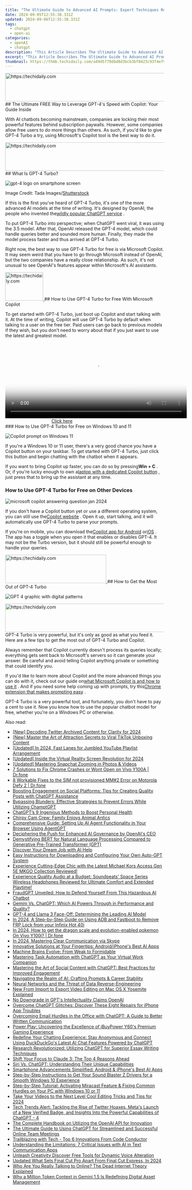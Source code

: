 ```yaml
---
title: "The Ultimate Guide to Advanced AI Prompts: Expert Techniques Revealed"
date: 2024-09-05T12:55:38.331Z
updated: 2024-09-06T12:55:38.331Z
tags:
  - chatgpt
  - open-ai
categories:
  - openAI
  - chatgpt
description: "This Article Describes The Ultimate Guide to Advanced AI Prompts: Expert Techniques Revealed"
excerpt: "This Article Describes The Ultimate Guide to Advanced AI Prompts: Expert Techniques Revealed"
thumbnail: https://thmb.techidaily.com/a49d5779dbd8d3bcb3bf8423c93f4ef941ba145d1cb34757b006a9b7dc8bcdff.jpeg
---
```


<!-- affiliate ads begin -->
<a href="https://appsumo.8odi.net/c/5597632/2130871/7443" target="_top" id="2130871">
  <img src="//a.impactradius-go.com/display-ad/7443-2130871" border="0" alt="https://techidaily.com" width="728" height="90"/>
</a>
<img height="0" width="0" src="https://appsumo.8odi.net/i/5597632/2130871/7443" style="position:absolute;visibility:hidden;" border="0" />
<!-- affiliate ads end -->
## The Ultimate FREE Way to Leverage GPT-4's Speed with Copilot: Your Guide Inside

 With AI chatbots becoming mainstream, companies are locking their most powerful features behind subscription paywalls. However, some companies allow free users to do more things than others. As such, if you'd like to give GPT-4 Turbo a try, using Microsoft's Copilot tool is the best way to do it.

<!-- affiliate ads begin -->
<a href="https://aidotcom.pxf.io/c/5597632/2134501/19576" target="_top" id="2134501">
  <img src="//a.impactradius-go.com/display-ad/19576-2134501" border="0" alt="https://techidaily.com" width="640" height="90"/>
</a>
<img height="0" width="0" src="https://aidotcom.pxf.io/i/5597632/2134501/19576" style="position:absolute;visibility:hidden;" border="0" />
<!-- affiliate ads end -->
## What Is GPT-4 Turbo?

![gpt-4 logo on smartphone screen](https://thmb.techidaily.com/9332c7608a3b7c0a804f93bd3e8889a390304fedee62792e7be872d16bace959.jpg)

 Image Credit: Tada Images/[Shutterstock](https://www.shutterstock.com/image-photo/portland-usa-mar-15-2023-webpage-2275173419)

 If this is the first you've heard of GPT-4 Turbo, it's one of the more advanced AI models at the time of writing. It's designed by OpenAI, the people who invented the[wildly popular ChatGPT service](https://www.makeuseof.com/things-you-can-do-with-chatgpt/) .

 To put GPT-4 Turbo into perspective; when ChatGPT went viral, it was using the 3.5 model. After that, OpenAI released the GPT-4 model, which could handle queries better and sounded more human. Finally, they made the model process faster and thus arrived at GPT-4 Turbo.

 Right now, the best way to use GPT-4 Turbo for free is via Microsoft Copilot. It may seem weird that you have to go through Microsoft instead of OpenAI, but the two companies have a really close relationship. As such, it's not unusual to see OpenAI's features appear within Microsoft's AI assistants.

<!-- affiliate ads begin -->
<a href="https://aligracehair.sjv.io/c/5597632/2135406/19272" target="_top" id="2135406">
  <img src="//a.impactradius-go.com/display-ad/19272-2135406" border="0" alt="https://techidaily.com" width="120" height="90"/>
</a>
<img height="0" width="0" src="https://aligracehair.sjv.io/i/5597632/2135406/19272" style="position:absolute;visibility:hidden;" border="0" />
<!-- affiliate ads end -->
## How to Use GPT-4 Turbo for Free With Microsoft Copilot

 To get started with GPT-4 Turbo, just boot up Copilot and start talking with it. At the time of writing, Copilot will use GPT-4 Turbo by default when talking to a user on the free tier. Paid users can go back to previous models if they wish, but you don't need to worry about that if you just want to use the latest and greatest model.

<!-- affiliate ads begin -->
<span id="1982456">
					<video width="576" height="240" style="cursor:pointer"
           poster="//a.impactradius-go.com/display-clicktoplayimage/1982456.png"
           onclick="if(!this.playClicked){this.play();this.setAttribute('controls',true);this.playClicked=true;}">
	   <source src="//a.impactradius-go.com/display-ad/22993-1982456">
	   <img src="//a.impactradius-go.com/display-clicktoplayimage/1982456.png" style="border: none; height: 100%; width: 100%; object-fit: contain">
	</video>
	<div style="width:360px;text-align:center"><a href="javascript:window.open(decodeURIComponent('https%3A%2F%2Fhomestyler.sjv.io%2Fc%2F5597632%2F1982456%2F22993'), '_blank');void(0);">Click here</a></div>
</span>
<img height="0" width="0" src="https://imp.pxf.io/i/5597632/1982456/22993" style="position:absolute;visibility:hidden;" border="0" />
<!-- affiliate ads end -->
### How to Use GPT-4 Turbo for Free on Windows 10 and 11

![Copilot prompt on Windows 11](https://static1.makeuseofimages.com/wordpress/wp-content/uploads/2024/03/copilot-prompt-on-windows-11.jpg)

 If you're a Windows 10 or 11 user, there's a very good chance you have a Copilot button on your taskbar. To get started with GPT-4 Turbo, just click this button and begin chatting with the chatbot when it appears.

 If you want to bring Copilot up faster, you can do so by pressing**Win + C** . Or, if you're lucky enough to own a[laptop with a dedicated Copilot button](https://www.makeuseof.com/microsofts-copilot-key-windows-11-pc/) , just press that to bring up the assistant at any time.

### How to Use GPT-4 Turbo for Free on Other Devices

![microsoft copilot answering question jan 2024](https://static1.makeuseofimages.com/wordpress/wp-content/uploads/2024/01/microsoft-copilot-answering-question-jan-2024.jpg)

 If you don't have a Copilot button yet or use a different operating system, you can still use the[Copilot website](https://copilot.microsoft.com/) . Open it up, start talking, and it will automatically use GPT-4 Turbo to parse your prompts.

 If you're on mobile, you can download the[Copilot app for Android](https://www.anrdoezrs.net/links/7251228/type/dlg/sid/UUmuoUeUpU2032122/https://play.google.com/store/apps/details?id=com.microsoft.copilot&hl=en&gl=US) or[iOS](https://apps.apple.com/us/app/microsoft-copilot/id6472538445) . The app has a toggle when you open it that enables or disables GPT-4\. It may not be the Turbo version, but it should still be powerful enough to handle your queries.

<!-- affiliate ads begin -->
<a href="https://wigfever.sjv.io/c/5597632/2014850/22899" target="_top" id="2014850">
  <img src="//a.impactradius-go.com/display-ad/22899-2014850" border="0" alt="https://techidaily.com" width="320" height="90"/>
</a>
<img height="0" width="0" src="https://wigfever.sjv.io/i/5597632/2014850/22899" style="position:absolute;visibility:hidden;" border="0" />
<!-- affiliate ads end -->
## How to Get the Most Out of GPT-4 Turbo

![GPT 4 graphic with digital patterns](https://static1.makeuseofimages.com/wordpress/wp-content/uploads/2024/01/gpt-4-graphic-with-digital-patterns.jpg)

<!-- affiliate ads begin -->
<a href="https://appsumo.8odi.net/c/5597632/2123735/7443" target="_top" id="2123735">
  <img src="//a.impactradius-go.com/display-ad/7443-2123735" border="0" alt="https://techidaily.com" width="600" height="90"/>
</a>
<img height="0" width="0" src="https://appsumo.8odi.net/i/5597632/2123735/7443" style="position:absolute;visibility:hidden;" border="0" />
<!-- affiliate ads end -->
 GPT-4 Turbo is very powerful, but it's only as good as what you feed it. Here are a few tips to get the most out of GPT-4 Turbo and Copilot.

 Always remember that Copilot currently doesn't process its queries locally; everything gets sent back to Microsoft's servers so it can generate your answer. Be careful and avoid telling Copilot anything private or something that could identify you.

 If you'd like to learn more about Copilot and the more advanced things you can do with it, check out our guide on[what Microsoft Copilot is and how to use it](https://www.makeuseof.com/what-is-microsoft-365-copilot/) . And if you need some help coming up with prompts, try this[Chrome extension that makes prompting easy](https://www.makeuseof.com/aiprm-chrome-extension-makes-chatgpt-prompting-easy/) .

 GPT-4 Turbo is a very powerful tool, and fortunately, you don't have to pay a cent to use it. Now you know how to use the popular chatbot model for free, whether you're on a Windows PC or otherwise.


<ins class="adsbygoogle"
     style="display:block"
     data-ad-format="autorelaxed"
     data-ad-client="ca-pub-7571918770474297"
     data-ad-slot="1223367746"></ins>



<ins class="adsbygoogle"
     style="display:block"
     data-ad-client="ca-pub-7571918770474297"
     data-ad-slot="8358498916"
     data-ad-format="auto"
     data-full-width-responsive="true"></ins>

<span class="atpl-alsoreadstyle">Also read:</span>
<div><ul>
<li><a href="https://twitter-videos.techidaily.com/new-decoding-twitter-archived-content-for-clarity-for-2024/"><u>[New] Decoding Twitter Archived Content for Clarity for 2024</u></a></li>
<li><a href="https://extra-skills.techidaily.com/new-master-the-art-of-attraction-secrets-to-viral-tiktok-unboxing-content/"><u>[New] Master the Art of Attraction  Secrets to Viral TikTok Unboxing Content</u></a></li>
<li><a href="https://eaxpv-info.techidaily.com/updated-in-2024-fast-lanes-for-jumbled-youtube-playlist-arrangement/"><u>[Updated] In 2024, Fast Lanes for Jumbled YouTube Playlist Arrangement</u></a></li>
<li><a href="https://fox-glue.techidaily.com/updated-inside-the-virtual-reality-screen-revolution-for-2024/"><u>[Updated] Inside the Virtual Reality Screen Revolution for 2024</u></a></li>
<li><a href="https://extra-support.techidaily.com/updated-mastering-snapchat-zooming-in-photos-and-videos/"><u>[Updated] Mastering Snapchat  Zooming in Photos & Videos</u></a></li>
<li><a href="https://howto.techidaily.com/7-solutions-to-fix-chrome-crashes-or-wont-open-on-vivo-y100a-drfone-by-drfone-fix-android-problems-fix-android-problems/"><u>7 Solutions to Fix Chrome Crashes or Wont Open on Vivo Y100A | Dr.fone</u></a></li>
<li><a href="https://howto.techidaily.com/8-workable-fixes-to-the-sim-not-provisioned-mm2-error-on-motorola-defy-2-drfone-by-drfone-fix-android-problems-fix-android-problems/"><u>8 Workable Fixes to the SIM not provisioned MM#2 Error on Motorola Defy 2 | Dr.fone</u></a></li>
<li><a href="https://tech-revival.techidaily.com/boosting-engagement-on-social-platforms-tips-for-creating-quality-posts-with-chatgpt-assistance/"><u>Boosting Engagement on Social Platforms: Tips for Creating Quality Posts with ChatGPT Assistance</u></a></li>
<li><a href="https://tech-revival.techidaily.com/bypassing-blunders-effective-strategies-to-prevent-errors-while-utilizing-champtgpt/"><u>Bypassing Blunders: Effective Strategies to Prevent Errors While Utilizing ChamptGPT</u></a></li>
<li><a href="https://tech-revival.techidaily.com/chatgpts-9-ingenious-methods-to-boost-personal-health/"><u>ChatGPT’s 9 Ingenious Methods to Boost Personal Health</u></a></li>
<li><a href="https://tech-revival.techidaily.com/chirpy-cam-crew-family-enjoys-animal-antics/"><u>Chirpy Cam Crew: Family Enjoys Animal Antics</u></a></li>
<li><a href="https://tech-revival.techidaily.com/comprehensive-guide-setting-up-ai-agent-functionality-in-your-browser-using-agentgpt/"><u>Comprehensive Guide: Setting Up AI Agent Functionality in Your Browser Using AgentGPT</u></a></li>
<li><a href="https://tech-revival.techidaily.com/deciphering-the-push-for-enhanced-ai-governance-by-openais-ceo/"><u>Deciphering the Push for Enhanced AI Governance by OpenAI's CEO</u></a></li>
<li><a href="https://tech-revival.techidaily.com/demystifying-bert-for-natural-language-processing-compared-to-generative-pre-trained-transformer-gpt/"><u>Demystifying BERT for Natural Language Processing Compared to Generative Pre-Trained Transformer (GPT)</u></a></li>
<li><a href="https://tech-revival.techidaily.com/discover-your-dream-job-with-ai-help/"><u>Discover Your Dream Job with AI Help</u></a></li>
<li><a href="https://tech-revival.techidaily.com/easy-instructions-for-downloading-and-configuring-your-own-auto-gpt-system/"><u>Easy Instructions for Downloading and Configuring Your Own Auto-GPT System</u></a></li>
<li><a href="https://buynow-info.techidaily.com/experience-cutting-edge-chic-with-the-latest-michael-kors-access-gen-5e-mkgo-collection-reviewed/"><u>Experience Cutting-Edge Chic with the Latest Michael Kors Access Gen 5E MKGO Collection Reviewed!</u></a></li>
<li><a href="https://buynow-info.techidaily.com/experience-quality-audio-at-a-budget-soundpeats-space-series-wireless-headphones-reviewed-for-ultimate-comfort-and-extended-playtime/"><u>Experience Quality Audio at a Budget: Soundpeats' Space Series Wireless Headphones Reviewed for Ultimate Comfort and Extended Playtime!</u></a></li>
<li><a href="https://tech-revival.techidaily.com/fraudgpt-unveiled-how-to-defend-yourself-from-this-hazardous-ai-chatbot/"><u>FraudGPT Unveiled: How to Defend Yourself From This Hazardous AI Chatbot</u></a></li>
<li><a href="https://tech-revival.techidaily.com/gemini-vs-chatgpt-which-ai-powers-through-in-performance-and-quality/"><u>Gemini Vs. ChatGPT: Which AI Powers Through in Performance and Quality?</u></a></li>
<li><a href="https://tech-revival.techidaily.com/gpt-4-and-llama-3-face-off-determining-the-leading-ai-model/"><u>GPT-4 and Llama 3 Face-Off: Determining the Leading AI Model</u></a></li>
<li><a href="https://bypass-frp.techidaily.com/in-2024-a-step-by-step-guide-on-using-adb-and-fastboot-to-remove-frp-lock-from-your-infinix-hot-40i-by-drfone-android/"><u>In 2024, A Step-by-Step Guide on Using ADB and Fastboot to Remove FRP Lock from your Infinix Hot 40i</u></a></li>
<li><a href="https://change-location.techidaily.com/in-2024-how-to-get-the-dragon-scale-and-evolution-enabled-pokemon-on-vivo-y100i-drfone-by-drfone-virtual-android/"><u>In 2024, How to get the dragon scale and evolution-enabled pokemon On Vivo Y100i? | Dr.fone</u></a></li>
<li><a href="https://on-screen-recording.techidaily.com/in-2024-mastering-clear-communication-via-skype/"><u>In 2024, Mastering Clear Communication via Skype</u></a></li>
<li><a href="https://tech-revival.techidaily.com/innovative-solutions-at-your-fingertips-androidiphones-best-ai-apps/"><u>Innovative Solutions at Your Fingertips: Android/iPhone's Best AI Apps</u></a></li>
<li><a href="https://tech-revival.techidaily.com/machine-brains-evolve-from-weak-to-formidable/"><u>Machine Brains Evolve: From Weak to Formidable</u></a></li>
<li><a href="https://tech-revival.techidaily.com/mastering-task-automation-with-chatgpt-as-your-virtual-work-companion/"><u>Mastering Task Automation with ChatGPT as Your Virtual Work Companion</u></a></li>
<li><a href="https://tech-revival.techidaily.com/mastering-the-art-of-social-content-with-chatgpt-best-practices-for-improved-engagement/"><u>Mastering the Art of Social Content with ChatGPT: Best Practices for Improved Engagement</u></a></li>
<li><a href="https://tech-revival.techidaily.com/navigating-the-realm-of-ai-crafting-prompts-and-career-stability/"><u>Navigating the Realm of AI: Crafting Prompts & Career Stability</u></a></li>
<li><a href="https://tech-revival.techidaily.com/neural-networks-and-the-threat-of-data-reverse-engineering/"><u>Neural Networks and the Threat of Data Reverse-Engineering</u></a></li>
<li><a href="https://ai-vdieo-software.techidaily.com/new-from-import-to-export-video-editing-on-mac-os-x-yosemite-explained/"><u>New From Import to Export Video Editing on Mac OS X Yosemite Explained</u></a></li>
<li><a href="https://tech-revival.techidaily.com/no-downgrade-in-gpts-intellectuality-claims-openai/"><u>No Downgrade in GPT's Intellectuality Claims OpenAI</u></a></li>
<li><a href="https://tech-revival.techidaily.com/overcome-chatgpt-glitches-discover-these-eight-repairs-for-iphone-app-troubles/"><u>Overcome ChatGPT Glitches: Discover These Eight Repairs for iPhone App Troubles</u></a></li>
<li><a href="https://tech-revival.techidaily.com/overcoming-email-hurdles-in-the-office-with-chatgpt-a-guide-to-better-written-communication/"><u>Overcoming Email Hurdles in the Office with ChatGPT: A Guide to Better Written Communication</u></a></li>
<li><a href="https://tech-revival.techidaily.com/power-play-uncovering-the-excellence-of-ibuypower-y60s-premium-gaming-experience/"><u>Power Play: Uncovering the Excellence of iBuyPower Y60's Premium Gaming Experience</u></a></li>
<li><a href="https://tech-revival.techidaily.com/redefine-your-chatting-experience-stay-anonymous-and-connect-using-duckduckgos-latest-ai-chat-features-powered-by-chatgpt/"><u>Redefine Your Chatting Experience: Stay Anonymous and Connect Using DuckDuckGo's Latest AI Chat Features Powered by ChatGPT</u></a></li>
<li><a href="https://tech-revival.techidaily.com/research-revolutionized-utilizing-chatgpt-for-superior-essay-writing-techniques/"><u>Research Revolutionized: Utilizing ChatGPT for Superior Essay Writing Techniques</u></a></li>
<li><a href="https://tech-revival.techidaily.com/shift-your-focus-to-claude-3-the-top-4-reasons-ahead/"><u>Shift Your Focus to Claude 3: The Top 4 Reasons Ahead</u></a></li>
<li><a href="https://tech-revival.techidaily.com/siri-vs-chatgpt-understanding-their-unique-capabilities/"><u>Siri Vs. ChatGPT: Understanding Their Unique Capabilities</u></a></li>
<li><a href="https://tech-revival.techidaily.com/smartphone-advancements-simplified-android-and-iphones-best-ai-apps/"><u>Smartphone Advancements Simplified: Android & iPhone's Best AI Apps</u></a></li>
<li><a href="https://hardware-help.techidaily.com/step-by-step-instructions-to-get-your-sound-blaster-z-drivers-for-a-smooth-windows-10-experience/"><u>Step-by-Step Instructions to Get Your Sound Blaster Z Drivers for a Smooth Windows 10 Experience</u></a></li>
<li><a href="https://tech-renaissance.techidaily.com/step-by-step-tutorial-activating-miracast-feature-and-fixing-common-hurdles-on-your-pc-with-windows-10-or-11/"><u>Step-by-Step Tutorial: Activating Miracast Feature & Fixing Common Hurdles on Your PC with Windows 10 or 11</u></a></li>
<li><a href="https://ai-video-tools.techidaily.com/take-your-videos-to-the-next-level-cool-editing-tricks-and-tips-for-2024/"><u>Take Your Videos to the Next Level Cool Editing Tricks and Tips for 2024</u></a></li>
<li><a href="https://tech-revival.techidaily.com/tech-trends-alert-tackling-the-rise-of-twitter-hoaxes-metas-launch-of-a-new-verified-badge-and-insights-into-the-powerful-capabilities-of-chatgpt-4/"><u>Tech Trends Alert: Tackling the Rise of Twitter Hoaxes, Meta's Launch of a New Verified Badge, and Insights Into the Powerful Capabilities of ChatGPT - 4</u></a></li>
<li><a href="https://tech-revival.techidaily.com/the-complete-handbook-on-utilizing-the-openai-api-for-innovation/"><u>The Complete Handbook on Utilizing the OpenAI API for Innovation</u></a></li>
<li><a href="https://tech-revival.techidaily.com/the-ultimate-guide-to-using-chatgpt-for-streamlined-and-successful-online-team-meetings/"><u>The Ultimate Guide to Using ChatGPT for Streamlined and Successful Online Team Meetings</u></a></li>
<li><a href="https://tech-revival.techidaily.com/trailblazing-with-tech-top-6-innovations-from-code-conductor/"><u>Trailblazing with Tech - Top 6 Innovations From Code Conductor</u></a></li>
<li><a href="https://tech-revival.techidaily.com/understanding-the-limitations-7-critical-issues-with-ai-in-text-communication-apps/"><u>Understanding the Limitations: 7 Critical Issues with AI in Text Communication Apps</u></a></li>
<li><a href="https://extra-information.techidaily.com/unleash-creativity-discover-free-tools-for-dynamic-voice-alteration/"><u>Unleash Creativity  Discover Free Tools for Dynamic Voice Alteration</u></a></li>
<li><a href="https://video-content-creator.techidaily.com/updated-what-sets-final-cut-pro-apart-from-final-cut-express-in-2024/"><u>Updated What Sets Final Cut Pro Apart From Final Cut Express, In 2024</u></a></li>
<li><a href="https://tech-revival.techidaily.com/who-are-you-really-talking-to-online-the-dead-internet-theory-explained/"><u>Who Are You Really Talking to Online? The Dead Internet Theory Explained</u></a></li>
<li><a href="https://tech-revival.techidaily.com/why-a-million-token-context-in-gemini-15-is-redefining-digital-asset-management/"><u>Why a Million Token Context in Gemini 1.5 Is Redefining Digital Asset Management</u></a></li>
</ul></div>
